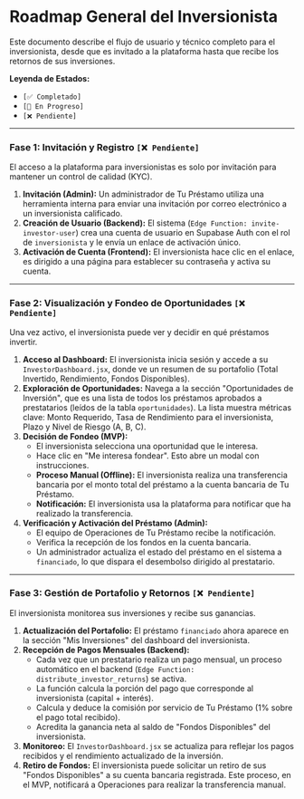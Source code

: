 # Roadmap General del Inversionista

Este documento describe el flujo de usuario y técnico completo para el inversionista, desde que es invitado a la plataforma hasta que recibe los retornos de sus inversiones.

**Leyenda de Estados:**
*   `[✅ Completado]`
*   `[🚧 En Progreso]`
*   `[❌ Pendiente]`

---

### Fase 1: Invitación y Registro `[❌ Pendiente]`

El acceso a la plataforma para inversionistas es solo por invitación para mantener un control de calidad (KYC).

1.  **Invitación (Admin):** Un administrador de Tu Préstamo utiliza una herramienta interna para enviar una invitación por correo electrónico a un inversionista calificado.
2.  **Creación de Usuario (Backend):** El sistema (`Edge Function: invite-investor-user`) crea una cuenta de usuario en Supabase Auth con el rol de `inversionista` y le envía un enlace de activación único.
3.  **Activación de Cuenta (Frontend):** El inversionista hace clic en el enlace, es dirigido a una página para establecer su contraseña y activa su cuenta.

---

### Fase 2: Visualización y Fondeo de Oportunidades `[❌ Pendiente]`

Una vez activo, el inversionista puede ver y decidir en qué préstamos invertir.

1.  **Acceso al Dashboard:** El inversionista inicia sesión y accede a su `InvestorDashboard.jsx`, donde ve un resumen de su portafolio (Total Invertido, Rendimiento, Fondos Disponibles).
2.  **Exploración de Oportunidades:** Navega a la sección "Oportunidades de Inversión", que es una lista de todos los préstamos aprobados a prestatarios (leídos de la tabla `oportunidades`). La lista muestra métricas clave: Monto Requerido, Tasa de Rendimiento para el inversionista, Plazo y Nivel de Riesgo (A, B, C).
3.  **Decisión de Fondeo (MVP):**
    *   El inversionista selecciona una oportunidad que le interesa.
    *   Hace clic en "Me interesa fondear". Esto abre un modal con instrucciones.
    *   **Proceso Manual (Offline):** El inversionista realiza una transferencia bancaria por el monto total del préstamo a la cuenta bancaria de Tu Préstamo.
    *   **Notificación:** El inversionista usa la plataforma para notificar que ha realizado la transferencia.
4.  **Verificación y Activación del Préstamo (Admin):**
    *   El equipo de Operaciones de Tu Préstamo recibe la notificación.
    *   Verifica la recepción de los fondos en la cuenta bancaria.
    *   Un administrador actualiza el estado del préstamo en el sistema a `financiado`, lo que dispara el desembolso dirigido al prestatario.

---

### Fase 3: Gestión de Portafolio y Retornos `[❌ Pendiente]`

El inversionista monitorea sus inversiones y recibe sus ganancias.

1.  **Actualización del Portafolio:** El préstamo `financiado` ahora aparece en la sección "Mis Inversiones" del dashboard del inversionista.
2.  **Recepción de Pagos Mensuales (Backend):**
    *   Cada vez que un prestatario realiza un pago mensual, un proceso automático en el backend (`Edge Function: distribute_investor_returns`) se activa.
    *   La función calcula la porción del pago que corresponde al inversionista (capital + interés).
    *   Calcula y deduce la comisión por servicio de Tu Préstamo (1% sobre el pago total recibido).
    *   Acredita la ganancia neta al saldo de "Fondos Disponibles" del inversionista.
3.  **Monitoreo:** El `InvestorDashboard.jsx` se actualiza para reflejar los pagos recibidos y el rendimiento actualizado de la inversión.
4.  **Retiro de Fondos:** El inversionista puede solicitar un retiro de sus "Fondos Disponibles" a su cuenta bancaria registrada. Este proceso, en el MVP, notificará a Operaciones para realizar la transferencia manual.
